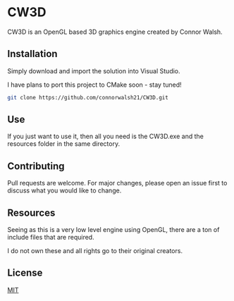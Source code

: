 # CW3D

CW3D is an OpenGL based 3D graphics engine created by Connor Walsh.

## Installation

Simply download and import the solution into Visual Studio.

I have plans to port this project to CMake soon - stay tuned!

```bash
git clone https://github.com/connorwalsh21/CW3D.git
```

## Use

If you just want to use it, then all you need is the CW3D.exe and the resources folder in the same directory.

## Contributing
Pull requests are welcome. For major changes, please open an issue first to discuss what you would like to change.

## Resources
Seeing as this is a very low level engine using OpenGL, there are a ton of include files that are required.

I do not own these and all rights go to their original creators.

## License
[MIT](https://choosealicense.com/licenses/mit/)
